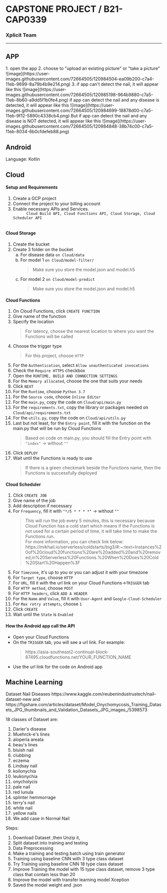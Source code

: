 <h1>CAPSTONE PROJECT / B21-CAP0339</h1>
<h3>Xplicit Team</h3>
<hr>

<h2>APP</h2>
1. open the app
2. choose to "upload an existing picture" or "take a picture"
![image](https://user-images.githubusercontent.com/72664505/120984504-ea09b200-c7a4-11eb-9699-8a79b4b9e214.png)
3. if app can't detect the nail, it will appear like this 
![image](https://user-images.githubusercontent.com/72664505/120985198-964b9880-c7a5-11eb-8b60-a9dd5f1b0fe4.png)
if app can detect the nail and any disease is detected, it will appear like this 
![image](https://user-images.githubusercontent.com/72664505/120984699-18878d00-c7a5-11eb-9f12-5890c4338cb4.png)
But if app can detect the nail and any disease is NOT detected, it will appear like this 
![image](https://user-images.githubusercontent.com/72664505/120984848-38b74c00-c7a5-11eb-8034-6b0cfdefeb88.png)

<!-- buat Android -->
<h2>Android</h2>

Language: Kotlin



<!-- buat Cloud -->
<h2>Cloud</h2>
<h4>Setup and Requirements</h4>
<ol>
  <li>Create a GCP project</li>
  <li>Connect the project to your billing account</li>
  <li>Enable necessary APIs and Services. 
    <code>
      Cloud Build API, Cloud Functions API, Cloud Storage, Cloud Scheduler API
    </code>
  </li>
</ol>
<h4>Cloud Storage</h4>
<ol>
  <li>Create the bucket</li>
  <li>Create 3 folder on the bucket
    <ol type="a">
      <li>For disease data <code>on Cloud/data</code>
      </li>
      <li>For model 1 <code>on Cloud/model-filter/</code>
        <blockquote>Make sure you store the model.json and model.h5</blockquote>
      </li>
      <li>For model 2 <code>on Cloud/model-predict</code>
        <blockquote>Make sure you store the model.json and model.h5</blockquote>
      </li>
    </ol>
  </li>
</ol>
<h4>Cloud Functions</h4>
<ol type="1">
    <li>On Cloud Functions, click <code>CREATE FUNCTION</code></li>
    <li>Give name of the function</li>
    <li>Specify the location</li>
    <blockquote>For latency, choose the nearest location to where you want the Functions will be called </blockquote>
    <li>Choose the trigger type</li>
    <blockquote>For this project, choose <code>HTTP</code></blockquote>
    <li>For the <code>Authentication</code>, select <code>Allow unauthenticated invocations</code></li>
    <li>Check the <code>Require HTTPS</code> checkbox</li>
    <li>Open the <code>RUNTIME, BUILD AND CONNECTION SETTINGS</code></li>
    <li>For the <code>Memory allocated</code>, choose the one that suits your needs</li>
    <li>Click <code>NEXT</code></li>
    <li>For the <code>Runtime</code>, choose <code>Python 3.7</code></li>
    <li>For the <code>Source code</code>, choose <code>Inline Editor</code></li>
    <li>For the <code>main.py</code>, copy the code on <code>Cloud/api/main.py</code></li>
    <li>For the <code>requirements.txt</code>, copy the library or packages needed on <code>Cloud/api/requirements.txt</code></li>
    <li>For the <code>utils.py</code>, copy the code on <code>Cloud/api/utils.py</code></li>
    <li>Last but not least, for the <code>Entry point</code>, fill it with the function on the main.py that will be run by Cloud Functions</li>
    <blockquote>Based on code on main.py, you should fill the Entry point with <code>"index"</code> -> without <code>""</code></blockquote>
    <li>Click <code>DEPLOY</code></li>
    <li>Wait until the Functions is ready to use</li>
    <blockquote>If there is a green checkmark beside the Functions name, then the Functions is successfully deployed</blockquote>
</ol>
<h4>Cloud Scheduler</h4>
<ol type="1">
  <li>Click <code>CREATE JOB</code></li>
  <li>Give name of the job</li>
  <li>Add description if necessary</li>
  <li>For <code>Frequency</code>, fill it with <code>"*/5 * * * *"</code> -> without <code>""</code>
    <blockquote>This will run the job every 5 minutes, this is necessary because Cloud Function has a cold start which means if the Functions is not used for a certain period of time, it will take time to make the Functions run.<br> For more information, you can check link below:<br>https://mikhail.io/serverless/coldstarts/big3/#:~:text=Instances%20of%20cloud%20functions%20are%20added%20and%20removed,in%20Serverless%20Functions.%20When%20Does%20Cold%20Start%20Happen%3F</blockquote>
  </li>
  <li>For <code>Timezone</code>, it's up to you or you can adjust it with your timezone</li>
  <li>For <code>Target type</code>, choose <code>HTTP</code></li>
  <li>For <code>URL</code>, fill it with the url link on your Cloud Functions-><code>TRIGGER</code> tab</li>
  <li>For <code>HTTP method</code>, choose <code>POST</code></li>
  <li>For <code>HTTP headers</code>, click <code>ADD A HEADER</code></li>
  <li>For the <code>Name</code> and <code>Value</code>, fill it with <code>User-Agent</code> and <code>Google-Cloud-Scheduler</code></li>
  <li>For <code>Max retry attempts</code>, choose <code>1</code></li>
  <li>Click <code>CREATE</code></li>
  <li>Wait until the <code>State</code> is <code>Enabled</code></li>
</ol>
<h4>How the Android app call the API</h4>
<ul>
  <li>Open your Cloud Functions
  <li>On the <code>TRIGGER</code> tab, you will see a url link. For example:</li>
  <blockquote>https://asia-southeast2-continual-block-87495.cloudfunctions.net/YOUR_FUNCTION_NAME</blockquote>
  <li>Use the url link for the code on Android app</li>
</ul>

<!-- buat ML -->
<h2>Machine Learning</h2>
Dataset
Nail Diseases https://www.kaggle.com/reubenindustrustech/nail-dataset-new and https://figshare.com/articles/dataset/Model_Onychomycosis_Training_Datasets_JPG_thumbnails_and_Validation_Datasets_JPG_images_/5398573 


18 classes of Dataset are:

1. Darier's disease
2. Muehrck-e's lines
3. aloperia areata
4. beau's lines
5. bluish nail
6. clubbing
7. eczema
8. Lindsay nail
9. koilonychia
10. leukonychia
11. onycholycis
12. pale nail
13. red lunula
14. splinter hemmorrage
15. terry's nail
16. white nail
17. yellow nails
18. We add case in Normal Nail 

Steps:
1. Download Dataset ,then Unzip it, 
2. Split dataset into training and testing
3. Data Preprocessing 
4. Make a training and testing batch using train generator
5. Training using baseline CNN with 3 type class dataset
6. Try Training using baseline CNN 18 type class dataset
7. Improve Training the model with 15 type class dataset, remove 3 type class that contain less than 20
8. Improve the model with transfer learning model Xception
9. Saved the model weight and .json

